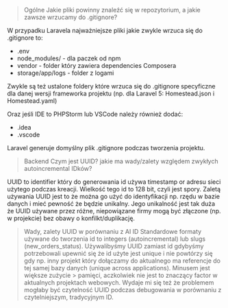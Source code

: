 > Ogólne
Jakie pliki powinny znaleźć się w repozytorium, a jakie zawsze wrzucamy do .gitignore?

W przypadku Laravela najważniejsze pliki jakie zwykle wrzuca się do .gitignore to:
- .env
- node_modules/ - dla paczek od npm
- vendor - folder który zawiera dependencies Composera
- storage/app/logs - folder z logami  

Zwykle są też ustalone foldery które wrzuca się do .gitignore specyficzne dla danej wersji frameworka projektu (np. dla Laravel 5: Homestead.json i Homestead.yaml)

Oraz jeśli IDE to PHPStorm lub VSCode należy również dodać:
- .idea
- .vscode

Laravel generuje domyślny plik .gitignore podczas tworzenia projektu.

> Backend
Czym jest UUID? jakie ma wady/zalety względem zwykłych autoincremental IDków?

UUID to identifier który do generowania id używa timestamp or adresu sieci użytego podczas kreacji. Wielkość tego id to 128 bit, czyli jest spory. Zaletą używania UUID jest to że można go użyć do identyfikacji np. rzędu w bazie danych i mieć pewność że będzie unikalny. Jego unikalność jest tak duża że UUID używane przez różne, niepowiązane firmy mogą być złączone (np. w projekcie) bez obawy o konfilkt/duplikację.

> Wady, zalety UUID w porównaniu z AI ID
> Standardowe formaty używane do tworzenia id to integers (autoincremental) lub slugs (new_orders_status). Używalibyśmy UUID zamiast id gdybyśmy potrzebowali upewnić się że id użyte  jest unique i nie powtórzy się gdy np. inny projekt który dołączamy do aktualnego ma referencje do tej samej bazy danych (unique across applications). Minusem jest większe zużycie > pamięci, aczkolwiek nie jest to znaczący factor w aktualnych projektach webowych. Wydaje mi się też że problemem mogłaby być czytelność UUID podczas debugowania w porównaniu z czytelniejszym, tradycyjnym ID.